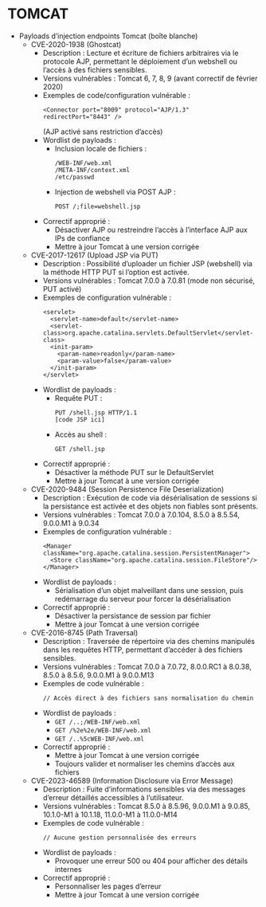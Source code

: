 # TOMCAT

- Payloads d’injection endpoints Tomcat (boîte blanche)
  - CVE-2020-1938 (Ghostcat)
    - Description : Lecture et écriture de fichiers arbitraires via le protocole AJP, permettant le déploiement d’un webshell ou l’accès à des fichiers sensibles.
    - Versions vulnérables : Tomcat 6, 7, 8, 9 (avant correctif de février 2020)
    - Exemples de code/configuration vulnérable :
      ```
      <Connector port="8009" protocol="AJP/1.3" redirectPort="8443" />
      ```
      (AJP activé sans restriction d’accès)
    - Wordlist de payloads :
      - Inclusion locale de fichiers :
        ```
        /WEB-INF/web.xml
        /META-INF/context.xml
        /etc/passwd
        ```
      - Injection de webshell via POST AJP :
        ```
        POST /;file=webshell.jsp
        ```
    - Correctif approprié :
      - Désactiver AJP ou restreindre l’accès à l’interface AJP aux IPs de confiance
      - Mettre à jour Tomcat à une version corrigée
  - CVE-2017-12617 (Upload JSP via PUT)
    - Description : Possibilité d’uploader un fichier JSP (webshell) via la méthode HTTP PUT si l’option est activée.
    - Versions vulnérables : Tomcat 7.0.0 à 7.0.81 (mode non sécurisé, PUT activé)
    - Exemples de configuration vulnérable :
      ```
      <servlet>
        <servlet-name>default</servlet-name>
        <servlet-class>org.apache.catalina.servlets.DefaultServlet</servlet-class>
        <init-param>
          <param-name>readonly</param-name>
          <param-value>false</param-value>
        </init-param>
      </servlet>
      ```
    - Wordlist de payloads :
      - Requête PUT :
        ```
        PUT /shell.jsp HTTP/1.1
        [code JSP ici]
        ```
      - Accès au shell :
        ```
        GET /shell.jsp
        ```
    - Correctif approprié :
      - Désactiver la méthode PUT sur le DefaultServlet
      - Mettre à jour Tomcat à une version corrigée
  - CVE-2020-9484 (Session Persistence File Deserialization)
    - Description : Exécution de code via désérialisation de sessions si la persistance est activée et des objets non fiables sont présents.
    - Versions vulnérables : Tomcat 7.0.0 à 7.0.104, 8.5.0 à 8.5.54, 9.0.0.M1 à 9.0.34
    - Exemples de configuration vulnérable :
      ```
      <Manager className="org.apache.catalina.session.PersistentManager">
        <Store className="org.apache.catalina.session.FileStore"/>
      </Manager>
      ```
    - Wordlist de payloads :
      - Sérialisation d’un objet malveillant dans une session, puis redémarrage du serveur pour forcer la désérialisation
    - Correctif approprié :
      - Désactiver la persistance de session par fichier
      - Mettre à jour Tomcat à une version corrigée
  - CVE-2016-8745 (Path Traversal)
    - Description : Traversée de répertoire via des chemins manipulés dans les requêtes HTTP, permettant d’accéder à des fichiers sensibles.
    - Versions vulnérables : Tomcat 7.0.0 à 7.0.72, 8.0.0.RC1 à 8.0.38, 8.5.0 à 8.5.6, 9.0.0.M1 à 9.0.0.M13
    - Exemples de code vulnérable :
      ```
      // Accès direct à des fichiers sans normalisation du chemin
      ```
    - Wordlist de payloads :
      - `GET /..;/WEB-INF/web.xml`
      - `GET /%2e%2e/WEB-INF/web.xml`
      - `GET /..%5cWEB-INF/web.xml`
    - Correctif approprié :
      - Mettre à jour Tomcat à une version corrigée
      - Toujours valider et normaliser les chemins d’accès aux fichiers
  - CVE-2023-46589 (Information Disclosure via Error Message)
    - Description : Fuite d’informations sensibles via des messages d’erreur détaillés accessibles à l’utilisateur.
    - Versions vulnérables : Tomcat 8.5.0 à 8.5.96, 9.0.0.M1 à 9.0.85, 10.1.0-M1 à 10.1.18, 11.0.0-M1 à 11.0.0-M14
    - Exemples de code vulnérable :
      ```
      // Aucune gestion personnalisée des erreurs
      ```
    - Wordlist de payloads :
      - Provoquer une erreur 500 ou 404 pour afficher des détails internes
    - Correctif approprié :
      - Personnaliser les pages d’erreur
      - Mettre à jour Tomcat à une version corrigée

